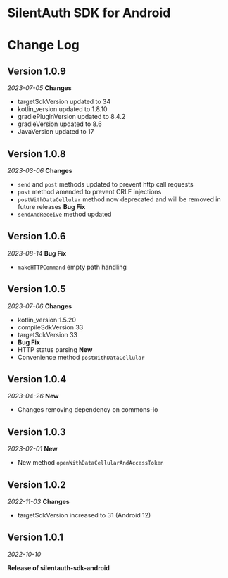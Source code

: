 
# SilentAuth SDK for Android

Change Log
==========
## Version 1.0.9
_2023-07-05_
**Changes**
- targetSdkVersion updated to 34
- kotlin_version updated to 1.8.10
- gradlePluginVersion updated to 8.4.2
- gradleVersion updated to 8.6
- JavaVersion updated to 17

## Version 1.0.8
_2023-03-06_
**Changes**
- `send` and `post` methods updated to prevent http call requests
- `post` method amended to prevent CRLF injections
- `postWithDataCellular` method now deprecated and will be removed in future releases
**Bug Fix**
- `sendAndReceive` method updated

## Version 1.0.6
_2023-08-14_
**Bug Fix**
- `makeHTTPCommand` empty path handling

## Version 1.0.5
_2023-07-06_
**Changes**
- kotlin_version 1.5.20
- compileSdkVersion 33
- targetSdkVersion 33
- **Bug Fix**
- HTTP status parsing
  **New**
- Convenience method `postWithDataCellular`

## Version 1.0.4
_2023-04-26_
**New**
- Changes removing dependency on commons-io

## Version 1.0.3
_2023-02-01_
**New**
- New method `openWithDataCellularAndAccessToken`

## Version 1.0.2
_2022-11-03_
**Changes**
- targetSdkVersion increased to 31 (Android 12)

## Version 1.0.1
_2022-10-10_


**Release of silentauth-sdk-android**
